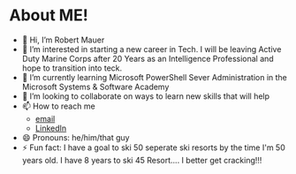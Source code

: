 # About ME!
- 👋 Hi, I’m Robert Mauer
- 👀 I’m interested in starting a new career in Tech. I will be leaving Active Duty Marine Corps after 20 Years as an Intelligence Professional and hope to transition into teck.
- 🌱 I’m currently learning Microsoft PowerShell Sever Administration in the Microsoft Systems & Software Academy
- 💞️ I’m looking to collaborate on ways to learn new skills that will help 
- 📫 How to reach me
  * [email](robert.mauer81@outlook.com)
  * [LinkedIn](www.linkedin.com/in/robert-a-mauer1)
- 😄 Pronouns: he/him/that guy
- ⚡ Fun fact: I have a goal to ski 50 seperate ski resorts by the time I'm 50 years old. I have 8 years to ski 45 Resort.... I better get cracking!!!

<!---
robert-mauer81/robert-mauer81 is a ✨ special ✨ repository because its `README.md` (this file) appears on your GitHub profile.
You can click the Preview link to take a look at your changes.
--->
